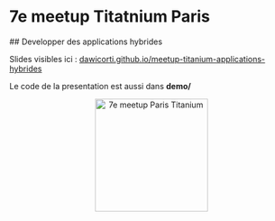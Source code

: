 # 7e meetup Titatnium Paris
## Developper des applications hybrides

Slides visibles ici : [dawicorti.github.io/meetup-titanium-applications-hybrides](http://dawicorti.github.io/meetup-titanium-applications-hybrides)

Le code de la presentation est aussi dans __demo/__

<p align="center">
  <img src="https://pbs.twimg.com/media/BXXO8RMIUAAQIqR.jpg" alt="7e meetup Paris Titanium" width="200px"/>
</p>

